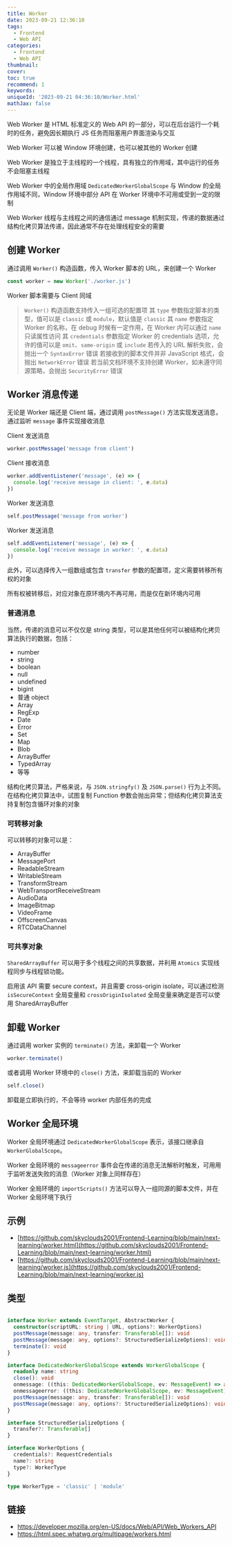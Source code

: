```yaml
---
title: Worker
date: 2023-09-21 12:36:10
tags:
  - Frontend
  - Web API
categories:
  - Frontend
  - Web API
thumbnail:
cover:
toc: true
recommend: 1
keywords:
uniqueId: '2023-09-21 04:36:10/Worker.html'
mathJax: false
---
```


Web Worker 是 HTML 标准定义的 Web API 的一部分，可以在后台运行一个耗时的任务，避免因长期执行 JS 任务而阻塞用户界面渲染与交互

Web Worker 可以被 Window 环境创建，也可以被其他的 Worker 创建

Web Worker 是独立于主线程的一个线程，具有独立的作用域，其中运行的任务不会阻塞主线程

Web Worker 中的全局作用域 `DedicatedWorkerGlobalScope` 与 Window 的全局作用域不同，Window 环境中部分 API 在 Worker 环境中不可用或受到一定的限制

Web Worker 线程与主线程之间的通信通过 message 机制实现，传递的数据通过结构化拷贝算法传递，因此通常不存在处理线程安全的需要

## 创建 Worker

通过调用 `Worker()` 构造函数，传入 Worker 脚本的 URL，来创建一个 Worker

```js
const worker = new Worker('./worker.js')
```

Worker 脚本需要与 Client 同域

> `Worker()` 构造函数支持传入一组可选的配置项
> 其 `type` 参数指定脚本的类型，值可以是 `classic` 或 `module`，默认值是 `classic`
> 其 `name` 参数指定 Worker 的名称，在 debug 时候有一定作用，在 Worker 内可以通过 `name` 只读属性访问
> 其 `credentials` 参数指定 Worker 的 credentials 选项，允许的值可以是 `omit`、`same-origin` 或 `include`
> 若传入的 URL 解析失败，会抛出一个 `SyntaxError` 错误
> 若接收到的脚本文件并非 JavaScript 格式，会抛出 `NetworkError` 错误
> 若当前文档环境不支持创建 Worker，如未遵守同源策略，会抛出 `SecurityError` 错误

## Worker 消息传递

无论是 Worker 端还是 Client 端，通过调用 `postMessage()` 方法实现发送消息，通过监听 `message` 事件实现接收消息

Client 发送消息

```js
worker.postMessage('message from client')
```

Client 接收消息

```js
worker.addEventListener('message', (e) => {
  console.log('receive message in client: ', e.data)
})
```

Worker 发送消息

```js
self.postMessage('message from worker')
```

Worker 发送消息

```js
self.addEventListener('message', (e) => {
  console.log('receive message in worker: ', e.data)
})
```

此外，可以选择传入一组数组或包含 `transfer` 参数的配置项，定义需要转移所有权的对象

所有权被转移后，对应对象在原环境内不再可用，而是仅在新环境内可用

### 普通消息

当然，传递的消息可以不仅仅是 string 类型，可以是其他任何可以被结构化拷贝算法执行的数据，包括：

* number
* string
* boolean
* null
* undefined
* bigint
* 普通 object
* Array
* RegExp
* Date
* Error
* Set
* Map
* Blob
* ArrayBuffer
* TypedArray
* 等等

结构化拷贝算法，严格来说，与 `JSON.stringfy()` 及 `JSON.parse()` 行为上不同。在结构化拷贝算法中，试图复制 Function 参数会抛出异常；但结构化拷贝算法支持复制包含循环对象的对象

### 可转移对象

可以转移的对象可以是：

* ArrayBuffer
* MessagePort
* ReadableStream
* WritableStream
* TransformStream
* WebTransportReceiveStream
* AudioData
* ImageBitmap
* VideoFrame
* OffscreenCanvas
* RTCDataChannel

### 可共享对象

`SharedArrayBuffer` 可以用于多个线程之间的共享数据，并利用 `Atomics` 实现线程同步与线程锁功能。

启用该 API 需要 secure context，并且需要 cross-origin isolate，可以通过检测 `isSecureContext` 全局变量和 `crossOriginIsolated` 全局变量来确定是否可以使用 SharedArrayBuffer

## 卸载 Worker

通过调用 worker 实例的 `terminate()` 方法，来卸载一个 Worker

```js
worker.terminate()
```

或者调用 Worker 环境中的 `close()` 方法，来卸载当前的 Worker

```js
self.close()
```

卸载是立即执行的，不会等待 worker 内部任务的完成

## Worker 全局环境

Worker 全局环境通过 `DedicatedWorkerGlobalScope` 表示，该接口继承自 `WorkerGlobalScope`。

Worker 全局环境的 `messageerror` 事件会在传递的消息无法解析时触发，可用用于监听发送失败的消息（Worker 对象上同样存在）

Worker 全局环境的 `importScripts()` 方法可以导入一组同源的脚本文件，并在 Worker 全局环境下执行

## 示例

* [https://github.com/skyclouds2001/Frontend-Learning/blob/main/next-learning/worker.html](https://github.com/skyclouds2001/Frontend-Learning/blob/main/next-learning/worker.html)
* [https://github.com/skyclouds2001/Frontend-Learning/blob/main/next-learning/worker.js](https://github.com/skyclouds2001/Frontend-Learning/blob/main/next-learning/worker.js)

## 类型

```ts

interface Worker extends EventTarget, AbstractWorker {
  constructor(scriptURL: string | URL, options?: WorkerOptions)
  postMessage(message: any, transfer: Transferable[]): void
  postMessage(message: any, options?: StructuredSerializeOptions): void
  terminate(): void
}

interface DedicatedWorkerGlobalScope extends WorkerGlobalScope {
  readonly name: string
  close(): void
  onmessage: ((this: DedicatedWorkerGlobalScope, ev: MessageEvent) => any) | null
  onmessageerror: ((this: DedicatedWorkerGlobalScope, ev: MessageEvent) => any) | null
  postMessage(message: any, transfer: Transferable[]): void
  postMessage(message: any, options?: StructuredSerializeOptions): void
}

interface StructuredSerializeOptions {
  transfer?: Transferable[]
}

interface WorkerOptions {
  credentials?: RequestCredentials
  name?: string
  type?: WorkerType
}

type WorkerType = 'classic' | 'module'
```

## 链接

* <https://developer.mozilla.org/en-US/docs/Web/API/Web_Workers_API>
* <https://html.spec.whatwg.org/multipage/workers.html>
